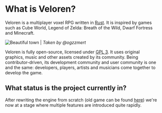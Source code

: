 # What is Veloren?

Veloren is a multiplayer voxel RPG written in [Rust](https://rust-lang.org). It is inspired by games such as Cube World,
Legend of Zelda: Breath of the Wild, Dwarf Fortress and Minecraft.

![Beautiful town](https://media.discordapp.net/attachments/634860358623821835/1104871243787808858/screenshot_1683454504978.png)
| _Taken by @ogzzmert_

Veloren is fully open-source, licensed under [GPL 3](https://www.gnu.org/licenses/gpl-3.0.en.html). It uses original graphics, music and other
assets created by its community. Being contributor-driven, its development community
and user community is one and the same: developers, players, artists and musicians come together
to develop the game.

## What status is the project currently in?

After rewriting the engine from scratch (old game can be found [here](https://gitlab.com/veloren/legacygame)) we're now at a stage
where multiple features are introduced quite rapidly.
